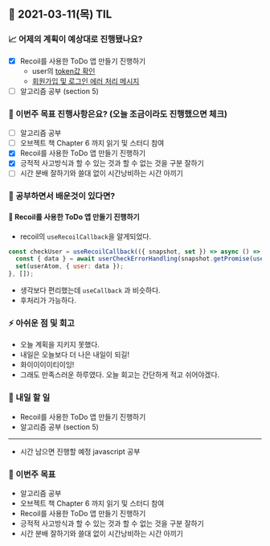 ## 📆 2021-03-11(목) TIL

### 📈 어제의 계획이 예상대로 진행됐나요?
- [x] Recoil를 사용한 ToDo 앱 만들기 진행하기
  - user의 [token값 확인](https://github.com/saseungmin/Recoil_ToDo/pull/55)
  - [회원가입 및 로그인 에러 처리 메시지](https://github.com/saseungmin/Recoil_ToDo/pull/56)
- [ ] 알고리즘 공부 (section 5)

### 🦄 이번주 목표 진행사항은요? (오늘 조금이라도 진행했으면 체크)
- [ ] 알고리즘 공부
- [ ] 오브젝트 책 Chapter 6 까지 읽기 및 스터디 참여
- [x] Recoil를 사용한 ToDo 앱 만들기 진행하기
- [x] 긍적적 사고방식과 할 수 있는 것과 할 수 없는 것을 구분 잘하기
- [ ] 시간 분배 잘하기와 쓸대 없이 시간낭비하는 시간 아끼기

### 🤔 공부하면서 배운것이 있다면?

#### 🎈 Recoil를 사용한 ToDo 앱 만들기 진행하기
- recoil의 `useRecoilCallback`을 알게되었다.

```jsx
const checkUser = useRecoilCallback(({ snapshot, set }) => async () => {
  const { data } = await userCheckErrorHandling(snapshot.getPromise(userWithCheck()));
  set(userAtom, { user: data });
}, []);
```

- 생각보다 편리했는데 `useCallback` 과 비슷하다.
- 후처리가 가능하다.

### ⚡ 아쉬운 점 및 회고
- 오늘 계획을 지키지 못했다.
- 내일은 오늘보다 더 나은 내일이 되길!
- 화이이이이티이잉!
- 그래도 만족스러운 하루였다. 오늘 회고는 간단하게 적고 쉬어야겠다.

### 🚀 내일 할 일
- Recoil를 사용한 ToDo 앱 만들기 진행하기
- 알고리즘 공부 (section 5)

----

- 시간 남으면 진행할 예정 javascript 공부

### 🎯 이번주 목표
- 알고리즘 공부
- 오브젝트 책 Chapter 6 까지 읽기 및 스터디 참여
- Recoil를 사용한 ToDo 앱 만들기 진행하기
- 긍적적 사고방식과 할 수 있는 것과 할 수 없는 것을 구분 잘하기
- 시간 분배 잘하기와 쓸대 없이 시간낭비하는 시간 아끼기